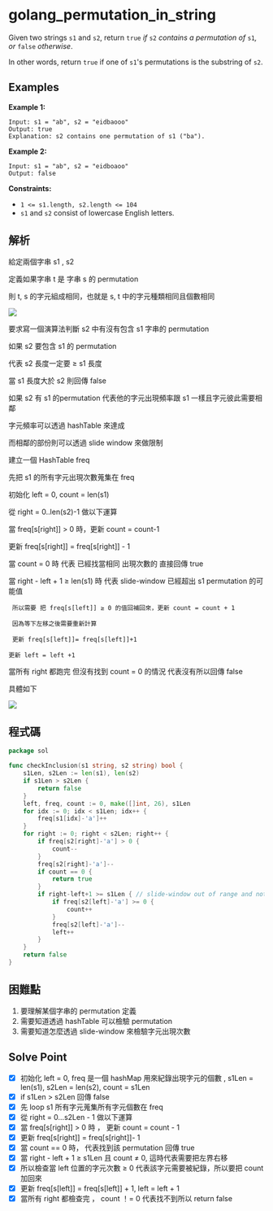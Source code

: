 # golang_permutation_in_string

Given two strings `s1` and `s2`, return `true` *if* `s2` *contains a permutation of* `s1`*, or* `false` *otherwise*.

In other words, return `true` if one of `s1`'s permutations is the substring of `s2`.

## Examples

**Example 1:**

```
Input: s1 = "ab", s2 = "eidbaooo"
Output: true
Explanation: s2 contains one permutation of s1 ("ba").

```

**Example 2:**

```
Input: s1 = "ab", s2 = "eidboaoo"
Output: false

```

**Constraints:**

- `1 <= s1.length, s2.length <= 104`
- `s1` and `s2` consist of lowercase English letters.

## 解析

給定兩個字串 s1 , s2

定義如果字串 t 是 字串 s 的 permutation 

則 t, s 的字元組成相同，也就是 s, t 中的字元種類相同且個數相同

![](https://i.imgur.com/SFfXQvS.png)

要求寫一個演算法判斷 s2 中有沒有包含 s1 字串的 permutation

如果 s2 要包含 s1 的 permutation

代表 s2 長度一定要 ≥ s1 長度

當 s1 長度大於 s2 則回傳 false

如果 s2 有 s1 的permutation 代表他的字元出現頻率跟 s1 一樣且字元彼此需要相鄰

字元頻率可以透過 hashTable 來達成

而相鄰的部份則可以透過 slide window 來做限制

建立一個 HashTable freq

先把 s1 的所有字元出現次數蒐集在 freq

初始化 left = 0, count = len(s1)

從 right = 0..len(s2)-1 做以下運算

當 freq[s[right]] > 0 時，更新 count = count-1

更新 freq[s[right]] = freq[s[right]] - 1 

當 count = 0 時 代表 已經找當相同 出現次數的 直接回傳 true

當 right - left + 1 ≥ len(s1) 時 代表 slide-window 已經超出 s1 permutation 的可能值

     所以需要 把 freq[s[left]] ≥ 0 的值回補回來，更新 count = count + 1  

     因為等下左移之後需要重新計算

     更新 freq[s[left]]= freq[s[left]]+1

    更新 left = left +1

當所有 right 都跑完 但沒有找到 count = 0 的情況 代表沒有所以回傳 false

具體如下


![](https://i.imgur.com/IUulX1L.png)

## 程式碼
```go
package sol

func checkInclusion(s1 string, s2 string) bool {
	s1Len, s2Len := len(s1), len(s2)
	if s1Len > s2Len {
		return false
	}
	left, freq, count := 0, make([]int, 26), s1Len
	for idx := 0; idx < s1Len; idx++ {
		freq[s1[idx]-'a']++
	}
	for right := 0; right < s2Len; right++ {
		if freq[s2[right]-'a'] > 0 {
			count--
		}
		freq[s2[right]-'a']--
		if count == 0 {
			return true
		}
		if right-left+1 >= s1Len { // slide-window out of range and not found
			if freq[s2[left]-'a'] >= 0 {
				count++
			}
			freq[s2[left]-'a']--
			left++
		}
	}
	return false
}

```
## 困難點

1. 要理解某個字串的 permutation 定義
2. 需要知道透過 hashTable 可以檢驗 permutation
3. 需要知道怎麼透過 slide-window 來檢驗字元出現次數

## Solve Point

- [x]  初始化 left = 0, freq 是一個 hashMap 用來紀錄出現字元的個數 , s1Len = len(s1), s2Len = len(s2), count = s1Len
- [x]  if s1Len > s2Len  回傳 false
- [x]  先 loop s1 所有字元蒐集所有字元個數在 freq
- [x]  從 right = 0…s2Len - 1 做以下運算
- [x]  當 freq[s[right]] > 0 時 ， 更新 count = count - 1
- [x]  更新 freq[s[right]] = freq[s[right]]- 1
- [x]  當 count == 0 時， 代表找到該 permutation 回傳 true
- [x]  當 right - left + 1 ≥ s1Len 且 count ≠ 0, 這時代表需要把左界右移
- [x]  所以檢查當 left 位置的字元次數 ≥ 0 代表該字元需要被紀錄，所以要把 count 加回來
- [x]  更新 freq[s[left]] =  freq[s[left]] + 1, left = left + 1
- [x]  當所有 right 都檢查完 ， count ！= 0 代表找不到所以 return false